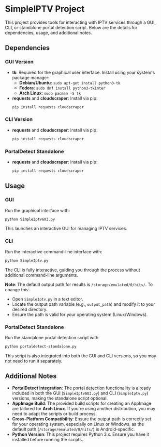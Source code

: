 # SimpleIPTV Project

This project provides tools for interacting with IPTV services through a GUI, CLI, or standalone portal detection script. Below are the details for dependencies, usage, and additional notes.

## Dependencies

### GUI Version
- **tk**: Required for the graphical user interface. Install using your system's package manager:
  - **Debian/Ubuntu**: `sudo apt-get install python3-tk`
  - **Fedora**: `sudo dnf install python3-tkinter`
  - **Arch Linux**: `sudo pacman -S tk`
- **requests** and **cloudscraper**: Install via pip:
  ```bash
  pip install requests cloudscraper
  ```

### CLI Version
- **requests** and **cloudscraper**: Install via pip:
  ```bash
  pip install requests cloudscraper
  ```

### PortalDetect Standalone
- **requests** and **cloudscraper**: Install via pip:
  ```bash
  pip install requests cloudscraper
  ```

## Usage

### GUI
Run the graphical interface with:
```bash
python SimpleIptvGUI.py
```
This launches an interactive GUI for managing IPTV services.

### CLI
Run the interactive command-line interface with:
```bash
python SimpleIptv.py
```
The CLI is fully interactive, guiding you through the process without additional command-line arguments.

**Note**: The default output path for results is `/storage/emulated/0/hits/`. To change this:
- Open `SimpleIptv.py` in a text editor.
- Locate the output path variable (e.g., `output_path`) and modify it to your desired directory.
- Ensure the path is valid for your operating system (Linux/Windows).

### PortalDetect Standalone
Run the standalone portal detection script with:
```bash
python portaldetect-standalone.py
```
This script is also integrated into both the GUI and CLI versions, so you may not need to run it separately.

## Additional Notes
- **PortalDetect Integration**: The portal detection functionality is already included in both the GUI (`SimpleIptvGUI.py`) and CLI (`SimpleIptv.py`) versions, making the standalone script optional.
- **AppImage Build**: The provided build scripts for creating an AppImage are tailored for **Arch Linux**. If you're using another distribution, you may need to adapt the scripts or build process.
- **Cross-Platform Compatibility**: Ensure the output path is correctly set for your operating system, especially on Linux or Windows, as the default path (`/storage/emulated/0/hits/`) is Android-specific.
- **Python Version**: This project requires Python 3.x. Ensure you have it installed before running the scripts.
